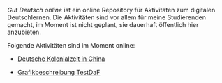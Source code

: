 ---
---


*Gut Deutsch online* ist ein online Repository für Aktivitäten zum digitalen Deutschlernen. Die Aktivitäten sind vor allem für meine Studierenden gemacht, im Moment ist nicht geplant, sie dauerhaft öffentlich hier anzubieten. 

Folgende Aktivitäten sind im Moment online: 

- [Deutsche Kolonialzeit in China](https://daniel-jach.github.io/gutDeutsch-online/Deutsche-Kolonialzeit-China.html)

- [Grafikbeschreibung TestDaF](https://daniel-jach.github.io/gutDeutsch-online/Grafikbeschreibung.html)
